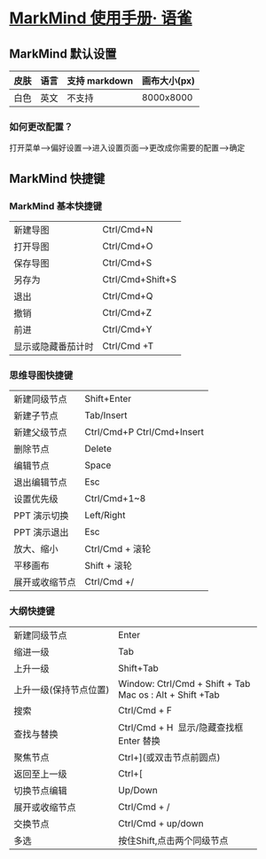 # [MarkMind 使用手册· 语雀](https://www.yuque.com/ckminder/cbtxm3)

## MarkMind 默认设置

| 皮肤  | 语言  | 支持 markdown | 画布大小(px)  |
| --- | --- | ---------- | --------- |
| 白色  | 英文  | 不支持        | 8000x8000 |

### 如何更改配置？

打开菜单-->偏好设置-->进入设置页面-->更改成你需要的配置-->确定

## MarkMind 快捷键

### MarkMind 基本快捷键

|           |                  |
| --------- | ---------------- |
| 新建导图      | Ctrl/Cmd+N       |
| 打开导图      | Ctrl/Cmd+O       |
| 保存导图      | Ctrl/Cmd+S       |
| 另存为       | Ctrl/Cmd+Shift+S |
| 退出        | Ctrl/Cmd+Q       |
| 撤销        | Ctrl/Cmd+Z       |
| 前进        | Ctrl/Cmd+Y       |
| 显示或隐藏番茄计时 | Ctrl/Cmd +T      |

### 思维导图快捷键

|         |                            |
| ------- | -------------------------- |
| 新建同级节点  | Shift+Enter                |
| 新建子节点   | Tab/Insert                 |
| 新建父级节点  | Ctrl/Cmd+P Ctrl/Cmd+Insert |
| 删除节点    | Delete                     |
| 编辑节点    | Space                      |
| 退出编辑节点  | Esc                        |
| 设置优先级   | Ctrl/Cmd+1~8               |
| PPT 演示切换 | Left/Right                 |
| PPT 演示退出 | Esc                        |
| 放大、缩小   | Ctrl/Cmd + 滚轮              |
| 平移画布    | Shift + 滚轮                 |
| 展开或收缩节点 | Ctrl/Cmd +/                |

### 大纲快捷键

|              |                                                               |
| ------------ | ------------------------------------------------------------- |
| 新建同级节点       | Enter                                                         |
| 缩进一级         | Tab                                                           |
| 上升一级         | Shift+Tab                                                     |
| 上升一级(保持节点位置) | Window: Ctrl/Cmd + Shift + Tab  <br>Mac os : Alt + Shift +Tab |
| 搜索           | Ctrl/Cmd + F                                                  |
| 查找与替换        | Ctrl/Cmd + H  显示/隐藏查找框<br>Enter 替换                            |
| 聚焦节点         | Ctrl+](或双击节点前圆点)                                              |
| 返回至上一级       | Ctrl+[                                                        |
| 切换节点编辑       | Up/Down                                                       |
| 展开或收缩节点      | Ctrl/Cmd + /                                                  |
| 交换节点         | Ctrl/Cmd + up/down                                            |
| 多选           | 按住Shift,点击两个同级节点                                              |
